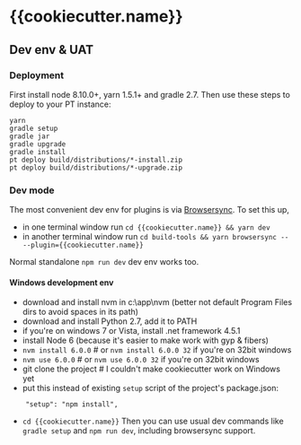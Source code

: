 # {{cookiecutter.name}}

## Dev env & UAT

### Deployment
First install node 8.10.0+, yarn 1.5.1+ and gradle 2.7.
Then use these steps to deploy to your PT instance:
```
yarn
gradle setup
gradle jar
gradle upgrade
gradle install
pt deploy build/distributions/*-install.zip
pt deploy build/distributions/*-upgrade.zip
```

### Dev mode
The most convenient dev env for plugins is via [Browsersync](https://github.com/egis/build-tools/#browsersync). 
To set this up,
* in one terminal window run `cd {{cookiecutter.name}} && yarn dev`
* in another terminal window run `cd build-tools && yarn browsersync -- --plugin={{cookiecutter.name}}`

Normal standalone `npm run dev` dev env works too.

#### Windows development env
* download and install nvm in c:\app\nvm (better not default Program Files dirs to avoid spaces in its path)
* download and install Python 2.7, add it to PATH
* if you're on windows 7 or Vista, install .net framework 4.5.1
* install Node 6 (because it's easier to make work with gyp & fibers)
* `nvm install 6.0.0` # or `nvm install 6.0.0 32` if you're on 32bit windows  
* `nvm use 6.0.0` # or `nvm use 6.0.0 32` if you're on 32bit windows  
* git clone the project # I couldn't make cookiecutter work on Windows yet
* put this instead of existing `setup` script of the project's package.json:  
```
    "setup": "npm install",
```
* `cd {{cookiecutter.name}}`
Then you can use usual dev commands like `gradle setup` and `npm run dev`, including browsersync support.
